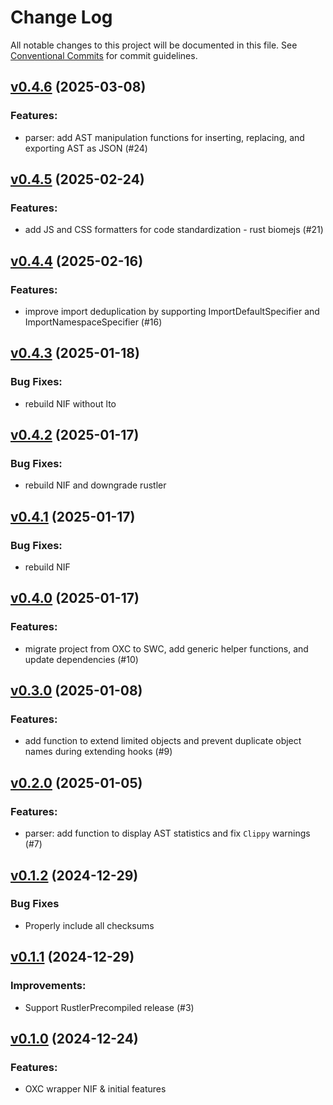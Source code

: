 # Change Log

All notable changes to this project will be documented in this file.
See [Conventional Commits](Https://conventionalcommits.org) for commit guidelines.

<!-- changelog -->

## [v0.4.6](https://github.com/ash-project/igniter_js/compare/v0.4.5...v0.4.6) (2025-03-08)




### Features:

* parser: add AST manipulation functions for inserting, replacing, and exporting AST as JSON (#24)

## [v0.4.5](https://github.com/ash-project/igniter_js/compare/v0.4.4...v0.4.5) (2025-02-24)




### Features:

* add JS and CSS formatters for code standardization - rust biomejs (#21)

## [v0.4.4](https://github.com/ash-project/igniter_js/compare/v0.4.3...v0.4.4) (2025-02-16)




### Features:

* improve import deduplication by supporting ImportDefaultSpecifier and ImportNamespaceSpecifier (#16)

## [v0.4.3](https://github.com/ash-project/igniter_js/compare/v0.4.2...v0.4.3) (2025-01-18)




### Bug Fixes:

* rebuild NIF without lto

## [v0.4.2](https://github.com/ash-project/igniter_js/compare/v0.4.1...v0.4.2) (2025-01-17)




### Bug Fixes:

* rebuild NIF and downgrade rustler

## [v0.4.1](https://github.com/ash-project/igniter_js/compare/v0.4.0...v0.4.1) (2025-01-17)




### Bug Fixes:

* rebuild NIF

## [v0.4.0](https://github.com/ash-project/igniter_js/compare/v0.3.0...v0.4.0) (2025-01-17)




### Features:

* migrate project from OXC to SWC, add generic helper functions, and update dependencies (#10)

## [v0.3.0](https://github.com/ash-project/igniter_js/compare/v0.2.0...v0.3.0) (2025-01-08)




### Features:

* add function to extend limited objects and prevent duplicate object names during extending hooks (#9)

## [v0.2.0](https://github.com/ash-project/igniter_js/compare/v0.1.2...v0.2.0) (2025-01-05)




### Features:

* parser: add function to display AST statistics and fix `Clippy` warnings (#7)

## [v0.1.2](https://github.com/ash-project/igniter_js/compare/v0.1.1...v0.1.2) (2024-12-29)

### Bug Fixes

- Properly include all checksums



## [v0.1.1](https://github.com/ash-project/igniter_js/compare/v0.1.0...v0.1.1) (2024-12-29)




### Improvements:

* Support RustlerPrecompiled release (#3)

## [v0.1.0](https://github.com/ash-project/igniter_js/compare/v0.1.0...v0.1.0) (2024-12-24)




### Features:

* OXC wrapper NIF & initial features
